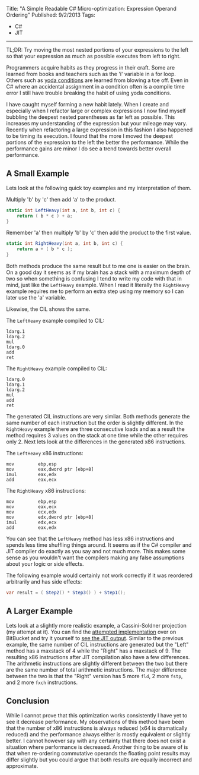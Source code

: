 Title: "A Simple Readable C# Micro-optimization: Expression Operand Ordering"
Published: 9/2/2013
Tags:
  - C#
  - JIT
---

TL;DR: Try moving the most nested portions of your expressions to the left so that your expression as much as possible executes from left to right.

Programmers acquire habits as they progress in their craft.
Some are learned from books and teachers such as the 'i' variable in a for loop.
Others such as [yoda conditions](http://www.codinghorror.com/blog/2012/07/new-programming-jargon.html) are learned from blowing a toe off.
Even in C# where an accidental assignment in a condition often is a compile time error I still have trouble breaking the habit of using yoda conditions.

I have caught myself forming a new habit lately.
When I create and especially when I refactor large or complex expressions I now find myself bubbling the deepest nested parentheses as far left as possible.
This increases my understanding of the expression but your mileage may vary.
Recently when refactoring a large expression in this fashion I also happened to be timing its execution.
I found that the more I moved the deepest portions of the expression to the left the better the performance.
While the performance gains are minor I do see a trend towards better overall performance.

## A Small Example

Lets look at the following quick toy examples and my interpretation of them.

Multiply 'b' by 'c' then add 'a' to the product.

```csharp
static int LeftHeavy(int a, int b, int c) {
    return ( b * c ) + a;
}
```

Remember 'a' then multiply 'b' by 'c' then add the product to the first value.

```csharp
static int RightHeavy(int a, int b, int c) {
    return a + ( b * c );
}
```

Both methods produce the same result but to me one is easier on the brain.
On a good day it seems as if my brain has a stack with a maximum depth of two so when something is confusing I tend to write my code with that in mind, just like the `LeftHeavy` example.
When I read it literally the `RightHeavy` example requires me to perform an extra step using my memory so I can later use the 'a' variable.

Likewise, the CIL shows the same.

The `LeftHeavy` example compiled to CIL:

```x86asm
ldarg.1
ldarg.2
mul
ldarg.0
add
ret
```

The `RightHeavy` example compiled to CIL:

```x86asm
ldarg.0
ldarg.1
ldarg.2
mul
add
ret
```

The generated CIL instructions are very similar.
Both methods generate the same number of each instruction but the order is slightly different.
In the `RightHeavy` example there are three consecutive loads and as a result the method requires 3 values on the stack at one time while the other requires only 2.
Next lets look at the differences in the generated x86 instructions.

The `LeftHeavy` x86 instructions:

```x86asm
mov         ebp,esp
mov         eax,dword ptr [ebp+8]
imul        eax,edx
add         eax,ecx
```

The `RightHeavy` x86 instructions:

```x86asm
mov         ebp,esp
mov         eax,ecx
mov         ecx,edx
mov         edx,dword ptr [ebp+8]
imul        edx,ecx
add         eax,edx
```

You can see that the `LeftHeavy` method has less x86 instructions and spends less time shuffling things around.
It seems as if the C# compiler and JIT compiler do exactly as you say and not much more.
This makes some sense as you wouldn't want the compilers making any false assumptions about your logic or side effects.

The following example would certainly not work correctly if it was reordered arbitrarily and has side effects:

```csharp
var result = ( Step2() * Step3() ) + Step1();
```
## A Larger Example

Lets look at a slightly more realistic example, a Cassini-Soldner projection (my attempt at it).
You can find the [attempted implementation](https://bitbucket.org/aarondandy/expressionorderingoptimization) over on BitBucket and try it yourself to [see the JIT output](https://blogs.msdn.microsoft.com/vancem/2006/02/20/how-to-use-visual-studio-to-investigate-code-generation-questions-in-managed-code/).
Similar to the previous example, the same number of CIL instructions are generated but the "Left" method has a maxstack of 4 while the "Right" has a maxstack of 9.
The resulting x86 instructions after JIT compilation also have a few differences.
The arithmetic instructions are slightly different between the two but there are the same number of total arithmetic instructions.
The major difference between the two is that the "Right" version has 5 more `fld`, 2 more `fstp`, and 2 more `fxch` instructions.

## Conclusion

While I cannot prove that this optimization works consistently I have yet to see it decrease performance.
My observations of this method have been that the number of x86 instructions is always reduced (x64 is dramatically reduced) and the performance always either is mostly equivalent or slightly better.
I cannot however say with any certainty that there does not exist a situation where performance is decreased.
Another thing to be aware of is that when re-ordering commutative operands the floating point results may differ slightly but you could argue that both results are equally incorrect and approximate.